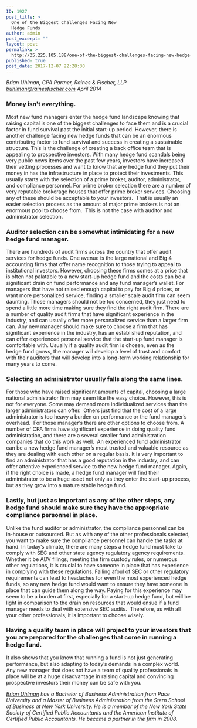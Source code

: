 ```yaml
---
ID: 1927
post_title: >
  One of the Biggest Challenges Facing New
  Hedge Funds
author: admin
post_excerpt: ""
layout: post
permalink: >
  http://35.225.105.188/one-of-the-biggest-challenges-facing-new-hedge-funds/
published: true
post_date: 2017-12-07 22:28:30
---
```

<article class="node-86 node node-page view-mode-full clearfix">
<div class="field field-name-body field-type-text-with-summary field-label-hidden">
<div class="field-items">
<div class="field-item even">

<em>Brian Uhlman, CPA
Partner, Raines &amp; Fischer, LLP
<a href="mailto:buhlman@rainesfischer.com">buhlman@rainesfischer.com</a>
April 2014</em>
<h3><strong>Money isn't everything.</strong></h3>
Most new fund managers enter the hedge fund landscape knowing that raising capital is one of the biggest challenges to face them and is a crucial factor in fund survival past the initial start-up period. However, there is another challenge facing new hedge funds that can be an enormous contributing factor to fund survival and success in creating a sustainable structure. This is the challenge of creating a back office team that is appealing to prospective investors. With many hedge fund scandals being very public news items over the past few years, investors have increased their vetting processes and want to know that any hedge fund they put their money in has the infrastructure in place to protect their investments. This usually starts with the selection of a prime broker, auditor, administrator, and compliance personnel. For prime broker selection there are a number of very reputable brokerage houses that offer prime broker services. Choosing any of these should be acceptable to your investors.  That is usually an easier selection process as the amount of major prime brokers is not an enormous pool to choose from.  This is not the case with auditor and administrator selection.
<h3><strong>Auditor selection can be somewhat intimidating for a new hedge fund manager.</strong></h3>
There are hundreds of audit firms across the country that offer audit services for hedge funds. One avenue is the large national and Big 4 accounting firms that offer name recognition to those trying to appeal to institutional investors. However, choosing these firms comes at a price that is often not palatable to a new start-up hedge fund and the costs can be a significant drain on fund performance and any fund manager’s wallet. For managers that have not raised enough capital to pay for Big 4 prices, or want more personalized service, finding a smaller scale audit firm can seem daunting. Those managers should not be too concerned, they just need to spend a little more time making sure they find the right audit firm. There are a number of quality audit firms that have significant experience in the industry, and can usually offer more personalized service than a larger firm can. Any new manager should make sure to choose a firm that has significant experience in the industry, has an established reputation, and can offer experienced personal service that the start-up fund manager is comfortable with. Usually if a quality audit firm is chosen, even as the hedge fund grows, the manager will develop a level of trust and comfort with their auditors that will develop into a long-term working relationship for many years to come.
<h3><strong>Selecting an administrator usually falls along the same lines.</strong></h3>
For those who have raised significant amounts of capital, choosing a large national administrator firm may seem like the easy choice. However, this is not for everyone. Some may demand more individualized services than the larger administrators can offer.  Others just find that the cost of a large administrator is too heavy a burden on performance or the fund manager’s overhead.  For those manager’s there are other options to choose from. A number of CPA firms have significant experience in doing quality fund administration, and there are a several smaller fund administration companies that do this work as well.  An experienced fund administrator can be a new hedge fund manager’s most trusted and valuable resource as they are dealing with each other on a regular basis. It is very important to find an administrator that has a good reputation in the industry, and can offer attentive experienced service to the new hedge fund manager. Again, if the right choice is made, a hedge fund manager will find their administrator to be a huge asset not only as they enter the start-up process, but as they grow into a mature stable hedge fund.
<h3><strong>Lastly, but just as important as any of the other steps, any hedge fund should make sure they have the appropriate compliance personnel in place. </strong></h3>
Unlike the fund auditor or administrator, the compliance personnel can be in-house or outsourced. But as with any of the other professionals selected, you want to make sure the compliance personnel can handle the tasks at hand. In today’s climate, there are many steps a hedge fund must take to comply with SEC and other state agency regulatory agency requirements. Whether it be ADV filings, meeting the firm custody rules, or numerous other regulations, it is crucial to have someone in place that has experience in complying with these regulations. Falling afoul of SEC or other regulatory requirements can lead to headaches for even the most experienced hedge funds, so any new hedge fund would want to ensure they have someone in place that can guide them along the way. Paying for this experience may seem to be a burden at first, especially for a start-up hedge fund, but will be light in comparison to the drain on resources that would ensue if a fund manager needs to deal with extensive SEC audits.  Therefore, as with all your other professionals, it is important to choose wisely.
<h3><strong>Having a quality team in place will project to your investors that you are prepared for the challenges that come in running a hedge fund.</strong></h3>
It also shows that you know that running a fund is not just generating performance, but also adapting to today’s demands in a complex world.  Any new manager that does not have a team of quality professionals in place will be at a huge disadvantage in raising capital and convincing prospective investors their money can be safe with you.

<em><a href="http://www.rainesfischer.com/about-us/partners/brian-uhlman">Brian Uhlman</a> has a Bachelor of Business Administration from Pace University and a Master of Business Administration from the Stern School of Business at New York University. He is a member of the New York State Society of Certified Public Accountants and the American Institute of Certified Public Accountants. He became a partner in the firm in 2008.</em>

</div>
</div>
</div>
</article>